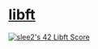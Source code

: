 # [libft]([https://velog.io/write?id=ca0a31de-12f6-4e63-849d-4cf000fe4091](https://velog.io/@seungju0000/Libft))
[![slee2's 42 Libft Score](https://badge42.vercel.app/api/v2/cl1n3gmlo014309lafi3qlgly/project/2166494)](https://github.com/JaeSeoKim/badge42)


